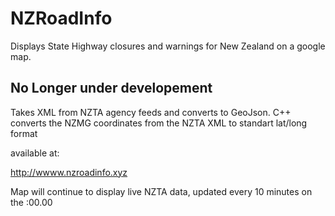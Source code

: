 # NZRoadInfo
Displays State Highway closures and warnings for New Zealand on a google map.

## No Longer under developement

Takes XML from NZTA agency feeds and converts to GeoJson. C++ converts the NZMG coordinates from the NZTA XML to standart lat/long format

available at:

http://wwww.nzroadinfo.xyz

Map will continue to display live NZTA data, updated every 10 minutes on the :00.00
